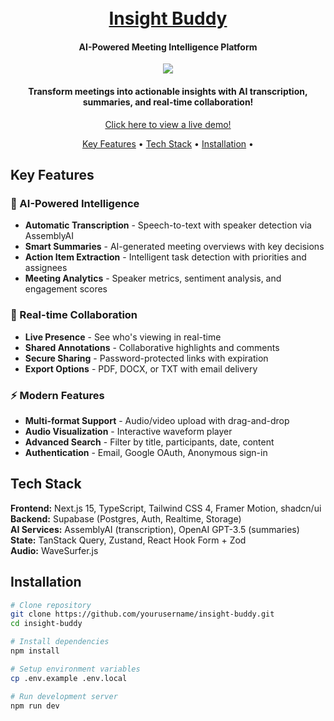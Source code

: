 <h1 align="center">
  <br>
  <a href="https://insight-buddy-two.vercel.app/">Insight Buddy</a>
  <br>
</h1>
<h4 align="center">AI-Powered Meeting Intelligence Platform</h4>

<p align="center">
  <a href="https://skillicons.dev">
    <img src="https://skillicons.dev/icons?i=nextjs,typescript,tailwind,supabase,vercel"/>
  </a>
</p>

<h4 align="center">Transform meetings into actionable insights with AI transcription, summaries, and real-time collaboration!</h4>
<p align="center">
  <a href="https://insight-buddy-two.vercel.app/">Click here to view a live demo!</a>
</p>
<p align="center">
  <a href="#key-features">Key Features</a> •
  <a href="#tech-stack">Tech Stack</a> •
  <a href="#installation">Installation</a> •
</p>

## Key Features

### 🤖 AI-Powered Intelligence
- **Automatic Transcription** - Speech-to-text with speaker detection via AssemblyAI
- **Smart Summaries** - AI-generated meeting overviews with key decisions
- **Action Item Extraction** - Intelligent task detection with priorities and assignees
- **Meeting Analytics** - Speaker metrics, sentiment analysis, and engagement scores

### 👥 Real-time Collaboration
- **Live Presence** - See who's viewing in real-time
- **Shared Annotations** - Collaborative highlights and comments
- **Secure Sharing** - Password-protected links with expiration
- **Export Options** - PDF, DOCX, or TXT with email delivery

### ⚡ Modern Features
- **Multi-format Support** - Audio/video upload with drag-and-drop
- **Audio Visualization** - Interactive waveform player
- **Advanced Search** - Filter by title, participants, date, content
- **Authentication** - Email, Google OAuth, Anonymous sign-in

## Tech Stack

**Frontend:** Next.js 15, TypeScript, Tailwind CSS 4, Framer Motion, shadcn/ui  
**Backend:** Supabase (Postgres, Auth, Realtime, Storage)  
**AI Services:** AssemblyAI (transcription), OpenAI GPT-3.5 (summaries)  
**State:** TanStack Query, Zustand, React Hook Form + Zod  
**Audio:** WaveSurfer.js  

## Installation

```bash
# Clone repository
git clone https://github.com/yourusername/insight-buddy.git
cd insight-buddy

# Install dependencies
npm install

# Setup environment variables
cp .env.example .env.local

# Run development server
npm run dev
```
